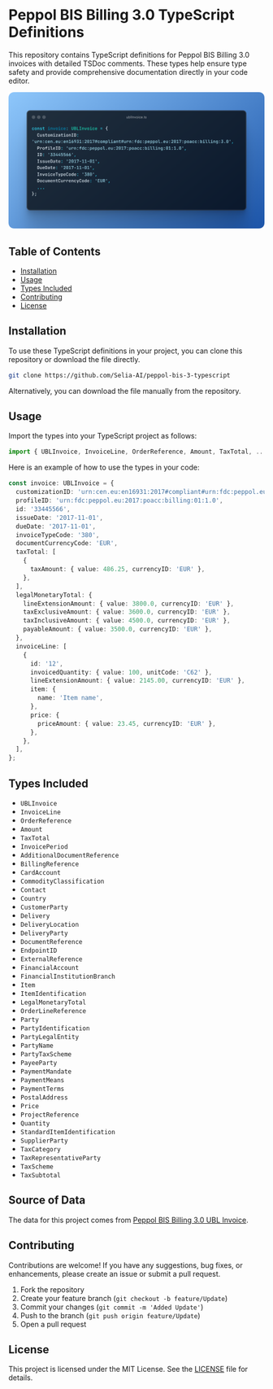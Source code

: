 # Peppol BIS Billing 3.0 TypeScript Definitions

This repository contains TypeScript definitions for Peppol BIS Billing 3.0 invoices with detailed TSDoc comments. These types help ensure type safety and provide comprehensive documentation directly in your code editor.

![Alt text](example.png?raw=true "Title")

## Table of Contents

- [Installation](#installation)
- [Usage](#usage)
- [Types Included](#types-included)
- [Contributing](#contributing)
- [License](#license)

## Installation

To use these TypeScript definitions in your project, you can clone this repository or download the file directly.

```bash
git clone https://github.com/Selia-AI/peppol-bis-3-typescript
```

Alternatively, you can download the file manually from the repository.

## Usage

Import the types into your TypeScript project as follows:

```typescript
import { UBLInvoice, InvoiceLine, OrderReference, Amount, TaxTotal, ... } from './path/to/ubl-invoice-types';
```

Here is an example of how to use the types in your code:

```typescript
const invoice: UBLInvoice = {
  customizationID: 'urn:cen.eu:en16931:2017#compliant#urn:fdc:peppol.eu:2017:poacc:billing:3.0',
  profileID: 'urn:fdc:peppol.eu:2017:poacc:billing:01:1.0',
  id: '33445566',
  issueDate: '2017-11-01',
  dueDate: '2017-11-01',
  invoiceTypeCode: '380',
  documentCurrencyCode: 'EUR',
  taxTotal: [
    {
      taxAmount: { value: 486.25, currencyID: 'EUR' },
    },
  ],
  legalMonetaryTotal: {
    lineExtensionAmount: { value: 3800.0, currencyID: 'EUR' },
    taxExclusiveAmount: { value: 3600.0, currencyID: 'EUR' },
    taxInclusiveAmount: { value: 4500.0, currencyID: 'EUR' },
    payableAmount: { value: 3500.0, currencyID: 'EUR' },
  },
  invoiceLine: [
    {
      id: '12',
      invoicedQuantity: { value: 100, unitCode: 'C62' },
      lineExtensionAmount: { value: 2145.00, currencyID: 'EUR' },
      item: {
        name: 'Item name',
      },
      price: {
        priceAmount: { value: 23.45, currencyID: 'EUR' },
      },
    },
  ],
};
```

## Types Included

- `UBLInvoice`
- `InvoiceLine`
- `OrderReference`
- `Amount`
- `TaxTotal`
- `InvoicePeriod`
- `AdditionalDocumentReference`
- `BillingReference`
- `CardAccount`
- `CommodityClassification`
- `Contact`
- `Country`
- `CustomerParty`
- `Delivery`
- `DeliveryLocation`
- `DeliveryParty`
- `DocumentReference`
- `EndpointID`
- `ExternalReference`
- `FinancialAccount`
- `FinancialInstitutionBranch`
- `Item`
- `ItemIdentification`
- `LegalMonetaryTotal`
- `OrderLineReference`
- `Party`
- `PartyIdentification`
- `PartyLegalEntity`
- `PartyName`
- `PartyTaxScheme`
- `PayeeParty`
- `PaymentMandate`
- `PaymentMeans`
- `PaymentTerms`
- `PostalAddress`
- `Price`
- `ProjectReference`
- `Quantity`
- `StandardItemIdentification`
- `SupplierParty`
- `TaxCategory`
- `TaxRepresentativeParty`
- `TaxScheme`
- `TaxSubtotal`

## Source of Data

The data for this project comes from [Peppol BIS Billing 3.0 UBL Invoice](https://docs.peppol.eu/poacc/billing/3.0/syntax/ubl-invoice/tree/).

## Contributing

Contributions are welcome! If you have any suggestions, bug fixes, or enhancements, please create an issue or submit a pull request.

1. Fork the repository
2. Create your feature branch (`git checkout -b feature/Update`)
3. Commit your changes (`git commit -m 'Added Update'`)
4. Push to the branch (`git push origin feature/Update`)
5. Open a pull request

## License

This project is licensed under the MIT License. See the [LICENSE](LICENSE) file for details.
